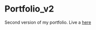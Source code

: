 # Portfolio_v2

Second version of my portfolio. Live a [here](https://abhi12123.github.io/Portfolio_v2/)
